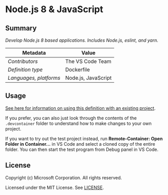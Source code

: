 # Node.js 8 & JavaScript

## Summary

*Develop Node.js 8 based applications. Includes Node.js, eslint, and yarn.*

| Metadata | Value |  
|----------|-------|
| *Contributors* | The VS Code Team |
| *Definition type* | Dockerfile |
| *Languages, platforms* | Node.js, JavaScript |

## Usage

[See here for information on using this definition with an existing project](../../README.md#using-a-definition).

If you prefer, you can also just look through the contents of the `.devcontainer` folder to understand how to make changes to your own project.

If you want to try out the test project instead, run **Remote-Container: Open Folder in Container...** in VS Code and select a cloned copy of the entire folder. You can then start the test program from Debug panel in VS Code.

## License

Copyright (c) Microsoft Corporation. All rights reserved.

Licensed under the MIT License. See [LICENSE](../../LICENSE).
